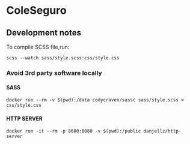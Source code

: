 ColeSeguro
==========

## Development notes

To compile SCSS file,run:

```
scss --watch sass/style.scss:css/style.css
```

### Avoid 3rd party software locally

#### SASS
```
docker run --rm -v $(pwd):/data codycraven/sassc sass/style.scss > css/style.css
```

#### HTTP SERVER
```
docker run -it --rm -p 8080:8080 -v $(pwd):/public danjellz/http-server
```
